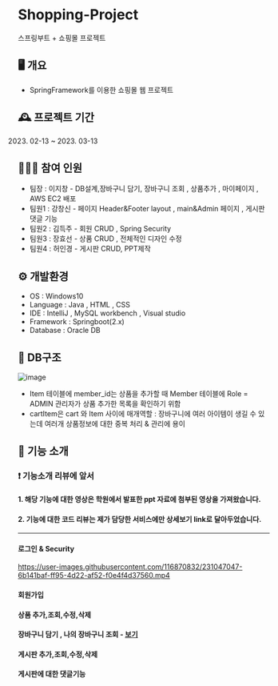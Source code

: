 # Shopping-Project 
스프링부트 + 쇼핑몰 프로젝트

## 🖥️ 개요
- SpringFramework를 이용한 쇼핑몰 웹 프로젝트


## 🕰️ 프로젝트 기간
   2023. 02-13 ~ 2023. 03-13


## 🧑‍🤝‍🧑 참여 인원
- 팀장 : 이지창 - DB설계,장바구니 담기, 장바구니 조회 , 상품추가 , 마이페이지 , AWS EC2 배포
- 팀원1 : 강창신 - 페이지 Header&Footer layout , main&Admin 페이지 , 게시판 댓글 기능
- 팀원2 : 김득주 - 회원 CRUD , Spring Security
- 팀원3 : 장효선 - 상품 CRUD , 전체적인 디자인 수정
- 팀원4 : 허인경 - 게시판 CRUD, PPT제작


## ⚙️ 개발환경
- OS : Windows10
- Language : Java , HTML , CSS
- IDE : IntelliJ , MySQL workbench , Visual studio
- Framework : Springboot(2.x)
- Database : Oracle DB

## 📰 DB구조

![image](https://user-images.githubusercontent.com/116870832/231031994-045dab5d-5dba-4dd1-94a9-3762488410a8.png)

* Item 테이블에 member_id는 상품을 추가할 때 Member 테이블에 Role = ADMIN 관리자가 상품 추가한 목록을 확인하기 위함
* cartItem은 cart 와 Item 사이에 매개역할 : 장바구니에 여러 아이템이 생길 수 있는데 여러개 상품정보에 대한 중복 처리 & 관리에 용이

## 🔧 기능 소개
###  ❗ 기능소개 리뷰에 앞서
#### 1. 해당 기능에 대한 영상은 학원에서 발표한 ppt 자료에 첨부된 영상을 가져왔습니다.
#### 2. 기능에 대한 코드 리뷰는 제가 담당한 서비스에만 상세보기 link로 달아두었습니다.
---

#### 로그인 & Security

https://user-images.githubusercontent.com/116870832/231047047-6b141baf-ff95-4d22-af52-f0e4f4d37560.mp4




#### 회원가입



#### 상품 추가,조회,수정,삭제

#### 장바구니 담기 , 나의 장바구니 조회 - [보기](https://github.com/jichang-lee/Mixtape-shopping/wiki/%EC%9E%A5%EB%B0%94%EA%B5%AC%EB%8B%88-%EA%B8%B0%EB%8A%A5)

#### 게시판 추가,조회,수정,삭제

#### 게시판에 대한 댓글기능



